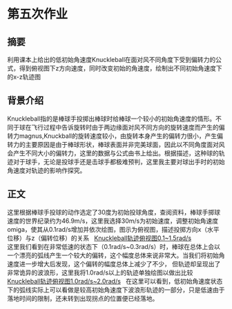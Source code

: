 # 第五次作业
## 摘要  
利用课本上给出的低初始角速度Knuckleball在面对风不同角度下受到偏转力的公式，得到俯视图下z方向速度，同时改变初始的角速度，绘制出不同初始角速度下的x-z轨迹图
## 背景介绍
Knuckleball指的是棒球手投掷出棒球时给棒球一个较小的初始角速度的情形。不同于球在飞行过程中告诉旋转时由于两边缘面对风不同方向的旋转速度而产生的偏转力magnus,Knuckball的旋转速度较小，由旋转本身产生的偏转力很小，产生偏转力的主要原因是由于棒球形状，棒球表面并非完美球面，因此以不同角度面对风会产生不同大小的偏转力，这里的数据与公式由书上给出。根据描述，这种球的轨迹对于球手，无论是投球手还是击球手都极难预判，这里我主要对球出手时的初始角速度对轨迹的影响作探究。
## 正文
这里根据棒球手投球的动作选定了30度为初始投球角度，查阅资料，棒球手掷球速度的世界纪录约为46.9m/s，这里我选择30m/s为初始速度，调整初始角速度omiga，使其从0.1rad/s增加并依次绘图，图示为俯视图，描述投掷方向x（水平位移）与z（偏转位移）的关系  
[Knuckleball轨迹俯视图0.1~1.5rad/s](https://github.com/KKllc/computationalphysics_N2015301020021/pull/3/commits/0ed5c17567a5e0ed2b7ac8ac5b5a3e6af8ecbc22)   
这里我们看到在非常低速的状态下（0.1rad/s~0.3rad/s）时，棒球在总体上会以一个漂亮的弧线产生一个较大的偏转，这个幅度总体来说非常大。当我们将初始角速度进一步增大后发现，这个偏转的幅度总体上减少了不少， 但轨迹却呈现出了非常诡异的波浪形，这里我将1.0rad/s以上的轨迹单独绘图以做出比较[Knuckleball轨迹俯视图1.0rad/s~2.0rad/s](https://github.com/KKllc/computationalphysics_N2015301020021/pull/4/files)   
在这里可以看到，低初始角速度状态下的弧线实际上可以看做是较高初始角速度下波浪形轨迹的一部分，只是低速由于落地时间的限制，还未转到出现拐点的位置便已经落地。


